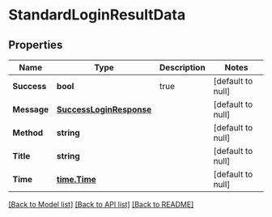 # StandardLoginResultData

## Properties
Name | Type | Description | Notes
------------ | ------------- | ------------- | -------------
**Success** | **bool** | true | [default to null]
**Message** | [**SuccessLoginResponse**](SuccessLoginResponse.md) |  | [default to null]
**Method** | **string** |  | [default to null]
**Title** | **string** |  | [default to null]
**Time** | [**time.Time**](time.Time.md) |  | [default to null]

[[Back to Model list]](../README.md#documentation-for-models) [[Back to API list]](../README.md#documentation-for-api-endpoints) [[Back to README]](../README.md)


